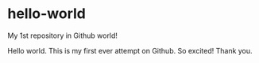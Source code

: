 # hello-world
My 1st repository in Github world!

Hello world. This is my first ever attempt on Github. So excited! Thank you.

